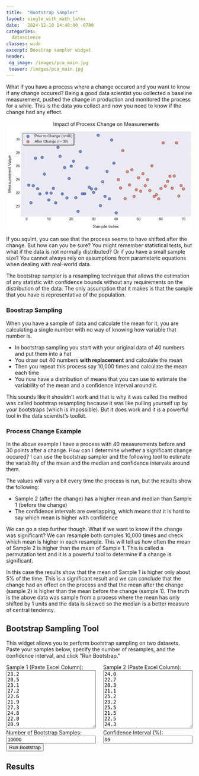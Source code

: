 ```yaml
---
title:  "Bootstrap Sampler"
layout: single_with_math_latex
date:   2024-12-10 14:48:00 -0700
categories: 
  datascience
classes: wide
excerpt: Boostrap sampler widget
header:
 og_image: /images/pca_main.jpg
 teaser: /images/pca_main.jpg
---
```


<style>
  /* Style the form row to display child elements side by side */
  .form-row {
    display: flex;
    flex-wrap: wrap;
    gap: 20px; /* Adjusts space between columns */
  }

  /* Ensure form groups take equal width */
  .form-group {
    flex: 1;
    min-width: 200px; /* Ensures responsiveness */
  }

  /* Style the textareas to fill their containers */
  textarea {
    width: 100%;
    box-sizing: border-box; /* Includes padding and border in the element's total width and height */
  }

  /* Style the input fields to fill their containers */
  input[type="number"] {
    width: 100%;
    box-sizing: border-box;
  }

  /* Responsive adjustments */
  @media (max-width: 600px) {
    .form-row {
      flex-direction: column;
    }
  }
</style>

What if you have a process where a change occured and you want to know if any change occured? Being a good data scientist you collected a baseline measurement, pushed the change in production and monitored the process for a while. This is the data you collect and now you need to know if the change had any effect.

<img src="/images/02/process_plot.png" alt="Process Measurements" style="display: block; margin: 0 auto;">

If you squint, you can see that the process seems to have shifted after the change. But how can you be sure? You might remember statistical tests, but what if the data is not normally distributed? Or if you have a small sample size? You cannot always rely on assumptions from parameteric equations when dealing with real-world data. 

The bootstrap sampler is a resampling technique that allows the estimation of any statistic with confidence bounds without any requirements on the distribution of the data. The only assumption that it makes is that the sample that you have is representative of the population.

### Boostrap Sampling

When you have a sample of data and calculate the mean for it, you are calculating a single number with no way of knowing how variable that number is. 

- In bootstrap sampling you start with your original data of 40 numbers and put them into a hat
- You draw out 40 numbers __with replacement__ and calculate the mean
- Then you repeat this process say 10,000 times and calculate the mean each time
- You now have a distribution of means that you can use to estimate the variability of the mean and a confidence interval around it.

This sounds like it shouldn't work and that is why it was called the method was called bootstrap resampling because it was like pulling yourself up by your bootstraps (which is impossible). But it does work and it is a powerful tool in the data scientist's toolkit.

### Process Change Example

In the above example I have a process with 40 measurements before and 30 points after a change. How can I determine whether a significant change occured? I can use the bootstrap sampler and the following tool to estimate the variability of the mean and the median and confidence intervals around them.

The values will vary a bit every time the process is run, but the results show the following:
- Sample 2 (after the change) has a higher mean and median than Sample 1 (before the change)
- The confidence intervals are overlapping, which means that it is hard to say which mean is higher with confidence

We can go a step further though. What if we want to know if the change was significant? We can resample both samples 10,000 times and check which mean is higher in each resample. This will tell us how often the mean of Sample 2 is higher than the mean of Sample 1. This is called a permutation test and it is a powerful tool to determine if a change is significant.

In this case the results show that the mean of Sample 1 is higher only about 5% of the time. This is a significant result and we can conclude that the change had an effect on the process and that the mean after the change (sample 2) is higher than the mean before the change (sample 1). The truth is the above data was sample from a process where the mean has only shifted by 1 units and the data is skewed so the median is a better measure of central tendency.

## Bootstrap Sampling Tool

This widget allows you to perform bootstrap sampling on two datasets. Paste your samples below, specify the number of resamples, and the confidence interval, and click "Run Bootstrap."

<div>
  <form id="bootstrap-form">
  <div class="form-row">
    <div class="form-group">
      <label for="sample1">Sample 1 (Paste Excel Column):</label>
      <textarea id="sample1" rows="10" placeholder="Enter numbers separated by new lines">23.2
20.5
23.1
27.2
22.6
21.9
27.3
24.8
22.0
20.9
22.0
22.7
20.5
28.8
27.4
21.8
25.8
21.2
24.1
26.0
26.7
21.3
19.2
28.2
21.9
21.9
25.7
22.8
22.6
22.1
22.6
30.6
20.1
23.7
21.5
25.2
21.1
29.9
26.4
19.0</textarea>
    </div>
      <div class="form-group">
        <label for="sample2">Sample 2 (Paste Excel Column):</label>
        <textarea id="sample2" rows="10" placeholder="Enter numbers separated by new lines">24.0
22.7
28.3
21.1
25.2
23.2
25.5
21.5
22.5
24.3
22.3
24.9
23.1
24.0
22.3
26.0
21.5
21.7
21.1
22.6
29.5
23.0
23.7
24.5
22.7
24.5
29.5
21.5
23.1
22.6</textarea>
    </div>
  </div>
  <div class="form-row">
    <div class="form-group">
      <label for="numSamples">Number of Bootstrap Samples:</label>
      <input type="number" id="numSamples" value="10000" min="1">
    </div>
  <div class="form-group">
    <label for="confidence">Confidence Interval (%):</label>
    <input type="number" id="confidence" value="95" min="50" max="99">
    </div>
  </div>
  <button type="button" onclick="runBootstrap()">Run Bootstrap</button>
  </form>

  <div id="results">
    <h2>Results</h2>
    <p id="output"></p>
  </div>
</div>


<script src="/assets/js/bootstrap-widget.js"></script>


